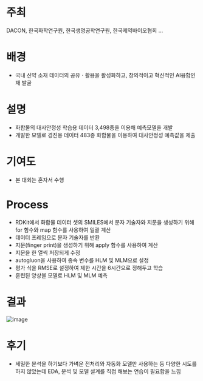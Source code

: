 # 주최
DACON, 한국화학연구원, 한국생명공학연구원, 한국제약바이오협회 ...

# 배경
- 국내 신약 소재 데이터의 공유ㆍ활용을 활성화하고, 창의적이고 혁신적인 AI융합인재 발굴
  
# 설명
- 화합물의 대사안정성 학습용 데이터 3,498종을 이용해 예측모델을 개발
- 개발한 모델로 경진용 데이터 483종 화합물을 이용하여 대사안정성 예측값을 제출

# 기여도
- 본 대회는 혼자서 수행
  
# Process
- RDKit에서 화합물 데이터 셋의 SMILES에서 분자 기술자와 지문을 생성하기 위해 for 함수와 map 함수를 사용하여 일괄 계산
- 데이터 프레임으로 분자 기술자를 반환
- 지문(finger print)을 생성하기 위해 apply 함수를 사용하여 계산
- 지문을 한 열씩 저장되게 수정
- autogluon을 사용하여 종속 변수를 HLM 및 MLM으로 설정
- 평가 식을 RMSE로 설정하여 제한 시간을 6시간으로 정해두고 학습
- 훈련된 앙상블 모델로 HLM 및 MLM 예측
    
# 결과
![image](https://github.com/seung-bin99/project/assets/153293674/5dc152a5-008b-4e6f-9ce1-e8ba8a4ae265)

# 후기
- 세밀한 분석을 하기보다 가벼운 전처리와 자동화 모델만 사용하는 등 다양한 시도를 하지 않았는데 EDA, 분석 및 모델 설계를 직접 해보는 연습이 필요함을 느낌

